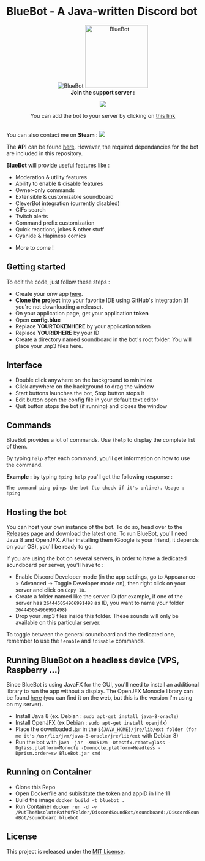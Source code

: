 # BlueBot - A Java-written Discord bot

<p align="center" >
  <img src="http://i.imgur.com/6ivzOgT.png" alt="BlueBot"/>
  <img height="164" src="https://i.imgur.com/IbZUkkh.png" alt="BlueBot"/><br>
   <b>Join the support server :</b>
</p>

<p align=center>
  <a  href="https://discord.gg/rSekkJv">
    <img src="https://discordapp.com/api/guilds/268853008455041025/widget.png?style=banner2">
  </a><br>
</p>
<p align=center>
You can add the bot to your server by clicking on
<a href="https://discordapp.com/oauth2/authorize?client_id=268420199370194944&scope=bot&permissions=-1">this link</a><br><br>
</p>


You can also contact me on **Steam** : [<img src="https://img.shields.io/badge/Steam-Blue-blue.svg">](http://steamcommunity.com/profiles/76561198206490817)

The **API** can be found [here](https://github.com/DV8FromTheWorld/JDA).
However, the required dependancies for the bot are included in this repository.

**BlueBot** will provide useful features like :
* Moderation & utility features
* Ability to enable & disable features
* Owner-only commands
* Extensible & customizable soundboard
* CleverBot integration (currently disabled)
* GIFs search
* Twitch alerts
* Command prefix customization
* Quick reactions, jokes & other stuff
* Cyanide & Hapiness comics
<!--* Custom memes (soon)-->
* More to come !

## Getting started

<!--If you want a .exe (or something like that), go [here](https://github.com/thibautbessone/DiscordBlueBotReleases) and download the latest version for all the features. Simple instructions are provided in order to make the bot to work.-->

To edit the code, just follow these steps : 
* Create your onw app [here](https://discordapp.com/login?redirect_to=/developers/applications/me).
* **Clone the project** into your favorite IDE using GitHub's integration (if you're not downloading a release). 
* On your application page, get your application **token**
* Open **config.blue**
* Replace **YOURTOKENHERE** by your application token
* Replace **YOURIDHERE** by your ID
* Create a directory named soundboard in the bot's root folder. You will place your .mp3 files here.


## Interface

* Double click anywhere on the background to minimize
* Click anywhere on the background to drag the window
* Start buttons launches the bot, Stop button stops it
* Edit button open the config file in your default text editor
* Quit button stops the bot (if running) and closes the window

## Commands

BlueBot provides a lot of commands. Use ```!help``` to display the complete list of them.

By typing ```help``` after each command, you'll get information on how to use the command. 

**Example :** by typing ```!ping help``` you'll get the following response : 
```
The command ping pings the bot (to check if it's online). Usage : !ping
```

## Hosting the bot

You can host your own instance of the bot. To do so, head over to the [Releases](https://github.com/thibautbessone/DiscordBlueBot/releases) page and download the latest one.
To run BlueBot, you'll need Java 8 and OpenJFX. After installing them (Google is your friend, it depends on your OS), you'll be ready to go.

If you are using the bot on several servers, in order to have a dedicated soundboard per server, you'll have to :
* Enable Discord Developer mode (in the app settings, go to Appearance -> Advanced -> Toggle Developer mode on), then right click on your server and click on ```Copy ID```.
* Create a folder named like the server ID (for example, if one of the server has ```264445054966991498``` as ID, you want to name your folder ```264445054966991498```)
* Drop your .mp3 files inside this folder. These sounds will only be available on this particular server.

To toggle between the general soundboard and the dedicated one, remember to use the ```!enable``` and ```!disable``` commands.

## Running BlueBot on a headless device (VPS, Raspberry ...)

Since BlueBot is using JavaFX for the GUI, you'll need to install an additional library to run the app without a display.
The OpenJFX Monocle library can be found [here](https://drive.google.com/uc?id=1U4LGDiNYRvnKDvBPiCt65VKlChBtxQsJ&export=download) (you can find it on the web, but this is the version I'm using on my server).
* Install Java 8 (ex. Debian : ```sudo apt-get install java-8-oracle```)
* Install OpenJFX (ex Debian : ```sudo apt-get install openjfx```)
* Place the downloaded .jar in the ```${JAVA_HOME}/jre/lib/ext folder (for me it's``` ```/usr/lib/jvm/java-8-oracle/jre/lib/ext``` with Debian 8)
* Run the bot with ```java -jar -Xmx512m -Dtestfx.robot=glass -Dglass.platform=Monocle -Dmonocle.platform=Headless -Dprism.order=sw BlueBot.jar cmd```

## Running on Container
* Clone this Repo
* Open Dockerfile and subistitute the token and appID in line 11
* Build the image ```docker build -t bluebot .``` 
* Run Container ```docker run -d -v /PutTheAbsolutePathOfFolder/DiscordSoundBot/soundboard:/DiscordSoundBot/soundboard bluebot```

## License

This project is released under the [MIT License](https://github.com/thibautbessone/DiscordBlueBot/blob/master/LICENSE).
